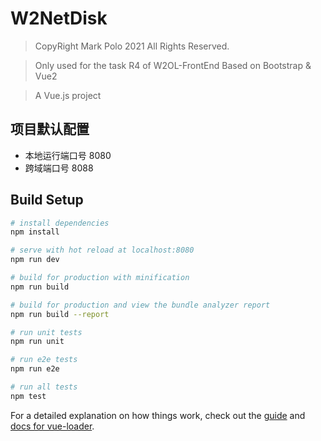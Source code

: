 # W2NetDisk

> CopyRight Mark Polo 2021 All Rights Reserved.

> Only used for the task R4 of W2OL-FrontEnd  Based on Bootstrap & Vue2

> A Vue.js project

## 项目默认配置

- 本地运行端口号 8080
- 跨域端口号 8088

## Build Setup

``` bash
# install dependencies
npm install

# serve with hot reload at localhost:8080
npm run dev

# build for production with minification
npm run build

# build for production and view the bundle analyzer report
npm run build --report

# run unit tests
npm run unit

# run e2e tests
npm run e2e

# run all tests
npm test
```

For a detailed explanation on how things work, check out the [guide](http://vuejs-templates.github.io/webpack/) and [docs for vue-loader](http://vuejs.github.io/vue-loader).

